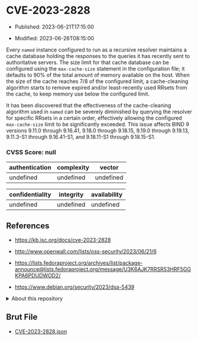 # CVE-2023-2828

- Published: 2023-06-21T17:15:00

- Modified: 2023-06-26T08:15:00

Every `named` instance configured to run as a recursive resolver maintains a cache database holding the responses to the queries it has recently sent to authoritative servers. The size limit for that cache database can be configured using the `max-cache-size` statement in the configuration file; it defaults to 90% of the total amount of memory available on the host. When the size of the cache reaches 7/8 of the configured limit, a cache-cleaning algorithm starts to remove expired and/or least-recently used RRsets from the cache, to keep memory use below the configured limit.

It has been discovered that the effectiveness of the cache-cleaning algorithm used in `named` can be severely diminished by querying the resolver for specific RRsets in a certain order, effectively allowing the configured `max-cache-size` limit to be significantly exceeded.
This issue affects BIND 9 versions 9.11.0 through 9.16.41, 9.18.0 through 9.18.15, 9.19.0 through 9.19.13, 9.11.3-S1 through 9.16.41-S1, and 9.18.11-S1 through 9.18.15-S1.

### CVSS Score: **null**

| authentication | complexity | vector |
| --- | --- | --- |
| undefined | undefined | undefined |

| confidentiality | integrity | availability |
| --- | --- | --- |
| undefined | undefined | undefined |

## References

* https://kb.isc.org/docs/cve-2023-2828

* http://www.openwall.com/lists/oss-security/2023/06/21/6

* https://lists.fedoraproject.org/archives/list/package-announce@lists.fedoraproject.org/message/U3K6AJK7RRSR53HRF5GGKPA6PDUDWOD2/

* https://www.debian.org/security/2023/dsa-5439

<details>
<summary>About this repository</summary> 

  This repository is part of the project [Live Hack CVE](https://github.com/Live-Hack-CVE). Main website can be found [www.live-hack.org](https://www.live-hack.org) 
  
  Made by [Sn0wAlice](https://github.com/Sn0wAlice) for the people that care about security and need to have a feed of the latest CVEs. Hope you enjoy it, don't forget to star the repo and follow me on [Twitter](https://twitter.com/Sn0wAlice) and [Github](https://github.com/Sn0wAlice). And that is my [personnal website](https://www.alice-snow.me/)

  - [Home Page](https://github.com/Live-Hack-CVE)
  - [Framework](https://github.com/Live-Hack-CVE/cve-framework)
  - [CVE database](https://github.com/Live-Hack-CVE/full_database)
  - [Changelog](https://github.com/Live-Hack-CVE/Changelog)
</details>

## Brut File

* [CVE-2023-2828.json](https://raw.githubusercontent.com/Live-Hack-CVE/full_database/main/cves/2023/CVE-2023-2828.json)

